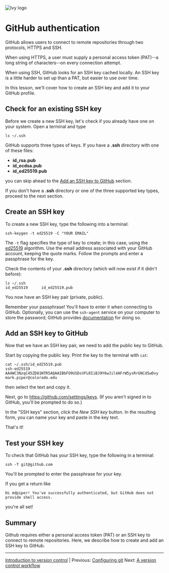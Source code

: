 ![Ivy logo](https://raw.githubusercontent.com/csdms/project/main/assets/CSDMS-logo-color-tagline-hor.png)

# GitHub authentication

GitHub allows users to connect to remote repositories
through two protocols, HTTPS and SSH.

When using HTTPS,
a user must supply a personal access token (PAT)--a long string of characters--on
every connection attempt.

When using SSH,
GitHub looks for an SSH key cached locally.
An SSH key is a little harder to set up than a PAT,
but easier to use over time.

In this lesson,
we'll cover how to create an SSH key
and add it to your GitHub profile.

## Check for an existing SSH key

Before we create a new SSH key,
let's check if you already have one on your system.
Open a terminal and type
```
ls ~/.ssh
```

GitHub supports three types of keys.
If you have a **.ssh** directory with one of these files:

* **id_rsa.pub**
* **id_ecdsa.pub**
* **id_ed25519.pub**

you can skip ahead to the [Add an SSH key to GitHub](./github-authentication.md#add-an-ssh-key-to-github) section.

If you don't have a **.ssh** directory
or one of the three supported key types,
proceed to the next section.

## Create an SSH key

To create a new SSH key,
type the following into a terminal:
```
ssh-keygen -t ed25519 -C "YOUR EMAIL"
```
The `-t` flag specifies the type of key to create;
in this case,
using the [ed25519](https://en.wikipedia.org/wiki/EdDSA#Ed25519) algorithm.
Use the email address associated with your GitHub account,
keeping the quote marks.
Follow the prompts and enter a passphrase for the key.

Check the contents of your **.ssh** directory (which will now exist if it didn't before):
```
ls ~/.ssh
id_ed25519      id_ed25519.pub
```
You now have an SSH key pair (private, public).

Remember your passphrase!
You'll have to enter it when connecting to GitHub.
Optionally,
you can use the `ssh-agent` service on your computer to store the password;
GitHub provides [documentation](https://docs.github.com/en/authentication/connecting-to-github-with-ssh/generating-a-new-ssh-key-and-adding-it-to-the-ssh-agent#adding-your-ssh-key-to-the-ssh-agent) for doing so.

## Add an SSH key to GitHub

Now that we have an SSH key pair,
we need to add the public key to GitHub.

Start by copying the public key.
Print the key to the terminal with `cat`:
```
cat ~/.ssh/id_ed25519.pub
ssh-ed25519 AA4WC3NzqC45ZD81NTR5AQAAIBbFO9USDsVFLRIiBJ9Y6wJil4AFrW5ysRrGNCd5wDvy mark.piper@colorado.edu
```
then select the text and copy it.

Next, go to https://github.com/settings/keys.
(If you aren't signed in to GitHub,
you'll be prompted to do so.)

In the "SSH keys" section,
click the *New SSH key* button.
In the resulting form,
you can name your key
and paste in the key text.

That's it!

## Test your SSH key

To check that GitHub has your SSH key, type the following in a terminal:
```
ssh -T git@github.com
```
You'll be prompted to enter the passphrase for your key.

If you get a return like
```
Hi mdpiper! You've successfully authenticated, but GitHub does not provide shell access.
```
you're all set!

## Summary

Github requires either a personal access token (PAT)
or an SSH key
to connect to remote repositories.
Here,
we describe how to create and add an SSH key to GitHub.

___

[Introduction to version control](./index.md) |
Previous: [Configuring git](./configuring-git.md)
Next: [A version control workflow](./git-workflow.md)

